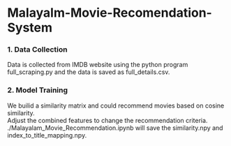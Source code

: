 # Malayalm-Movie-Recomendation-System

### 1. Data Collection

Data is collected from IMDB website using the python program full_scraping.py and the data is saved as full_details.csv.

### 2. Model Training

We builid a similarity matrix and could recommend movies based on cosine similarity.<br>
Adjust the combined features to change the recommendation criteria.<br>
./Malayalam_Movie_Recommendation.ipynb will save the similarity.npy and index_to_title_mapping.npy.
